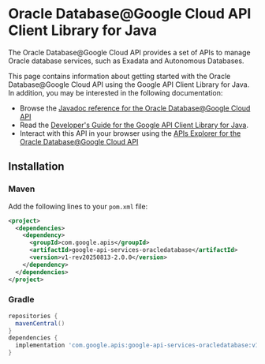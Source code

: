 # Oracle Database@Google Cloud API Client Library for Java

The Oracle Database@Google Cloud API provides a set of APIs to manage Oracle database services, such as Exadata and Autonomous Databases.

This page contains information about getting started with the Oracle Database@Google Cloud API
using the Google API Client Library for Java. In addition, you may be interested
in the following documentation:

* Browse the [Javadoc reference for the Oracle Database@Google Cloud API][javadoc]
* Read the [Developer's Guide for the Google API Client Library for Java][google-api-client].
* Interact with this API in your browser using the [APIs Explorer for the Oracle Database@Google Cloud API][api-explorer]

## Installation

### Maven

Add the following lines to your `pom.xml` file:

```xml
<project>
  <dependencies>
    <dependency>
      <groupId>com.google.apis</groupId>
      <artifactId>google-api-services-oracledatabase</artifactId>
      <version>v1-rev20250813-2.0.0</version>
    </dependency>
  </dependencies>
</project>
```

### Gradle

```gradle
repositories {
  mavenCentral()
}
dependencies {
  implementation 'com.google.apis:google-api-services-oracledatabase:v1-rev20250813-2.0.0'
}
```

[javadoc]: https://googleapis.dev/java/google-api-services-oracledatabase/latest/index.html
[google-api-client]: https://github.com/googleapis/google-api-java-client/
[api-explorer]: https://developers.google.com/apis-explorer/#p/oracledatabase/v1/
